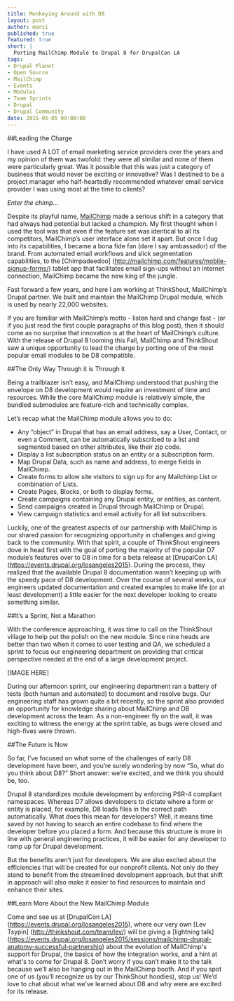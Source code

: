 ```yaml
---
title: Monkeying Around with D8
layout: post
author: marci
published: true
featured: true
short: |
  Porting MailChimp Module to Drupal 8 for DrupalCon LA
tags:
- Drupal Planet
- Open Source
- MailChimp
- Events
- Modules
- Team Sprints
- Drupal
- Drupal Community
date: 2015-05-05 09:00:00
---
```

##Leading the Charge

I have used A LOT of email marketing service providers over the years and my opinion of them was twofold: they were all similar and none of them were particularly great. Was it possible that this was just a category of business that would never be exciting or innovative? Was I destined to be a project manager who half-heartedly recommended whatever email service provider I was using most at the time to clients? 

_Enter the chimp..._

Despite its playful name, [MailChimp](http://www.mailchimp.co,) made a serious shift in a category that had always had potential but lacked a champion. My first thought when I used the tool was that even if the feature set was identical to all its competitors, MailChimp’s user interface alone set it apart. But once I dug into its capabilities, I became a bona fide fan (dare I say ambassador) of the brand. From automated email workflows and slick segmentation capabilities, to the [Chimpadeedoo] (http://mailchimp.com/features/mobile-signup-forms/) tablet app that facilitates email sign-ups without an internet connection, MailChimp became the new king of the jungle.

Fast forward a few years, and here I am working at ThinkShout, MailChimp’s Drupal partner. We built and maintain the MailChimp Drupal module, which is used by nearly 22,000 websites. 

If you are familiar with MailChimp’s motto - listen hard and change fast - (or if you just read the first couple paragraphs of this blog post), then it should come as no surprise that innovation is at the heart of MailChimp’s culture. With the release of Drupal 8 looming this Fall, MailChimp and ThinkShout saw a unique opportunity to lead the charge by porting one of the most popular email modules to be D8 compatible. 

##The Only Way Through it is Through it

Being a trailblazer isn’t easy, and MailChimp understood that pushing the envelope on D8 development would require an investment of time and resources. While the core MailChimp module is relatively simple, the bundled submodules are feature-rich and technically complex. 

Let’s recap what the MailChimp module allows you to do:

* Any “object” in Drupal that has an email address, say a User, Contact, or even a Comment, can be automatically subscribed to a list and segmented based on other attributes, like their zip code.
* Display a list subscription status on an entity or a subscription form.
* Map Drupal Data, such as name and address, to merge fields in MailChimp.
* Create forms to allow site visitors to sign up for any Mailchimp List or combination of Lists.
* Create Pages, Blocks, or both to display forms.
* Create campaigns containing any Drupal entity, or entities, as content.
* Send campaigns created in Drupal through MailChimp or Drupal.
* View campaign statistics and email activity for all list subscribers.

Luckily, one of the greatest aspects of our partnership with MailChimp is our shared passion for recognizing opportunity in challenges and giving back to the community. With that spirit, a couple of ThinkShout engineers dove in head first with the goal of porting the majority of the popular D7 module’s features over to D8 in time for a beta release at [DrupalCon LA] (https://events.drupal.org/losangeles2015). During the process, they realized that the available Drupal 8 documentation wasn’t keeping up with the speedy pace of D8 development. Over the course of several weeks, our engineers updated documentation and created examples to make life (or at least development) a little easier for the next developer looking to create something similar.

##It’s a Sprint, Not a Marathon

With the conference approaching, it was time to call on the ThinkShout village to help put the polish on the new module. Since nine heads are better than two when it comes to user testing and QA, we scheduled a sprint to focus our engineering department on providing that critical perspective needed at the end of a large development project.

[IMAGE HERE]

During our afternoon sprint, our engineering department ran a battery of tests (both human and automated) to document and resolve bugs. Our engineering staff has grown quite a bit recently, so the sprint also provided an opportunity for knowledge sharing about MailChimp and D8 development across the team. As a non-engineer fly on the wall, it was exciting to witness the energy at the sprint table, as bugs were closed and high-fives were thrown.

##The Future is Now

So far, I’ve focused on what some of the challenges of early D8 development have been, and you’re surely wondering by now “So, what do you think about D8?” Short answer: we’re excited, and we think you should be, too. 

Drupal 8 standardizes module development by enforcing PSR-4 compliant namespaces. Whereas D7 allows developers to dictate where a form or entity is placed, for example, D8 loads files in the correct path automatically. What does this mean for developers? Well, it means time saved by not having to search an entire codebase to find where the developer before you placed a form. And because this structure is more in line with general engineering practices, it will be easier for any developer to ramp up for Drupal development.

But the benefits aren’t just for developers. We are also excited about the efficiencies that will be created for our nonprofit clients. Not only do they stand to benefit from the streamlined development approach, but that shift in approach will also make it easier to find resources to maintain and enhance their sites.

##Learn More About the New MailChimp Module

Come and see us at [DrupalCon LA] (https://events.drupal.org/losangeles2015), where our very own [Lev Tsypin] (http://thinkshout.com/team/lev/) will be giving a [lightning talk] (https://events.drupal.org/losangeles2015/sessions/mailchimp-drupal-anatomy-successful-partnership) about the evolution of MailChimp's support for Drupal, the basics of how the integration works, and a hint at what's to come for Drupal 8. Don’t worry if you can’t make it to the talk because we’ll also be hanging out in the MailChimp booth. And if you spot one of us (you’ll recognize us by our ThinkShout hoodies), stop us! We’d love to chat about what we’ve learned about D8 and why were are excited for its release.


